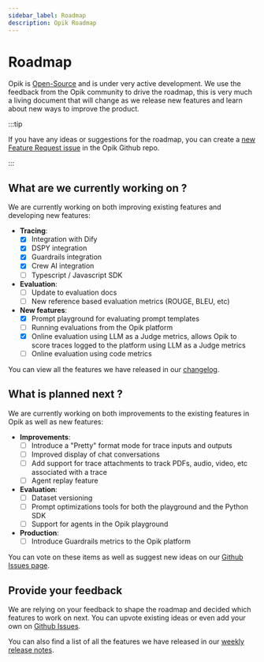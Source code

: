 ```yaml
---
sidebar_label: Roadmap
description: Opik Roadmap
---
```


# Roadmap

Opik is [Open-Source](https://github.com/comet-opik/opik) and is under very active development. We use the feedback from the Opik community to drive the roadmap, this is very much a living document that will change as we release new features and learn about new ways to improve the product.

:::tip

If you have any ideas or suggestions for the roadmap, you can create a [new Feature Request issue](https://github.com/comet-ml/opik/issues/new/choose) in the Opik Github repo.

:::

## What are we currently working on ?

We are currently working on both improving existing features and developing new features:

- **Tracing**:
  - [x] Integration with Dify
  - [x] DSPY integration
  - [x] Guardrails integration
  - [x] Crew AI integration
  - [ ] Typescript / Javascript SDK
- **Evaluation**:
  - [ ] Update to evaluation docs
  - [ ] New reference based evaluation metrics (ROUGE, BLEU, etc)
- **New features**:
  - [x] Prompt playground for evaluating prompt templates
  - [ ] Running evaluations from the Opik platform
  - [x] Online evaluation using LLM as a Judge metrics, allows Opik to score traces logged to the platform using LLM as a Judge metrics
  - [ ] Online evaluation using code metrics

You can view all the features we have released in our [changelog](/changelog.md).

## What is planned next ?

We are currently working on both improvements to the existing features in Opik as well as new features:

- **Improvements**:
  - [ ] Introduce a "Pretty" format mode for trace inputs and outputs
  - [ ] Improved display of chat conversations
  - [ ] Add support for trace attachments to track PDFs, audio, video, etc associated with a trace
  - [ ] Agent replay feature
- **Evaluation**:
  - [ ] Dataset versioning
  - [ ] Prompt optimizations tools for both the playground and the Python SDK
  - [ ] Support for agents in the Opik playground
- **Production**:
  - [ ] Introduce Guardrails metrics to the Opik platform

You can vote on these items as well as suggest new ideas on our [Github Issues page](https://github.com/comet-ml/opik/issues/new/choose).

## Provide your feedback

We are relying on your feedback to shape the roadmap and decided which features to work on next. You can upvote existing ideas or even
add your own on [Github Issues](https://github.com/comet-ml/opik/issues/).

You can also find a list of all the features we have released in our [weekly release notes](/changelog.md).
